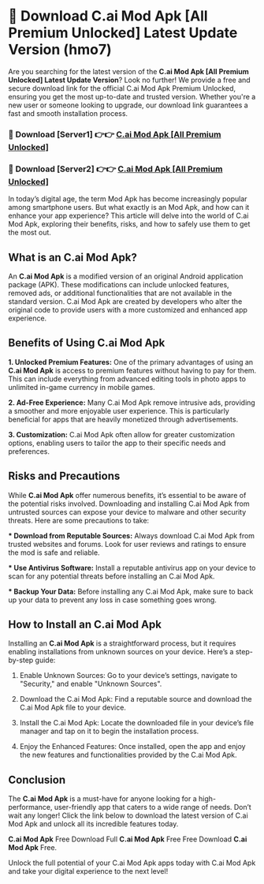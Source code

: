 # 🤖 Download C.ai Mod Apk [All Premium Unlocked] Latest Update Version (hmo7)

Are you searching for the latest version of the <strong>C.ai Mod Apk [All Premium Unlocked] Latest Update Version</strong>? Look no further! We provide a free and secure download link for the official C.ai Mod Apk Premium Unlocked, ensuring you get the most up-to-date and trusted version. Whether you're a new user or someone looking to upgrade, our download link guarantees a fast and smooth installation process.


<h3>📌 Download [Server1] 👉👉 <a href="https://hapymods.com?title=C.ai+Mod+Apk&ref=3B1">C.ai Mod Apk [All Premium Unlocked]</a></h3>

<h3>📌 Download [Server2] 👉👉 <a href="https://hapymods.com?title=C.ai+Mod+Apk&ref=3B1">C.ai Mod Apk [All Premium Unlocked]</a></h3>


In today’s digital age, the term Mod Apk has become increasingly popular among smartphone users. But what exactly is an Mod Apk, and how can it enhance your app experience? This article will delve into the world of C.ai Mod Apk, exploring their benefits, risks, and how to safely use them to get the most out.


<h2>What is an C.ai Mod Apk?</h2>

An <strong>C.ai Mod Apk</strong> is a modified version of an original Android application package (APK). These modifications can include unlocked features, removed ads, or additional functionalities that are not available in the standard version. C.ai Mod Apk are created by developers who alter the original code to provide users with a more customized and enhanced app experience.


<h2>Benefits of Using C.ai Mod Apk</h2>

<strong> 1. Unlocked Premium Features:</strong> One of the primary advantages of using an <strong>C.ai Mod Apk</strong> is access to premium features without having to pay for them. This can include everything from advanced editing tools in photo apps to unlimited in-game currency in mobile games.

<strong> 2. Ad-Free Experience:</strong> Many C.ai Mod Apk remove intrusive ads, providing a smoother and more enjoyable user experience. This is particularly beneficial for apps that are heavily monetized through advertisements.

<strong> 3. Customization:</strong> C.ai Mod Apk often allow for greater customization options, enabling users to tailor the app to their specific needs and preferences.


<h2>Risks and Precautions</h2>

While <strong>C.ai Mod Apk</strong> offer numerous benefits, it’s essential to be aware of the potential risks involved. Downloading and installing C.ai Mod Apk from untrusted sources can expose your device to malware and other security threats. Here are some precautions to take:

<strong> * Download from Reputable Sources:</strong> Always download C.ai Mod Apk from trusted websites and forums. Look for user reviews and ratings to ensure the mod is safe and reliable.

<strong> * Use Antivirus Software:</strong> Install a reputable antivirus app on your device to scan for any potential threats before installing an C.ai Mod Apk.

<strong> * Backup Your Data:</strong> Before installing any C.ai Mod Apk, make sure to back up your data to prevent any loss in case something goes wrong.


<h2>How to Install an C.ai Mod Apk</h2>

Installing an <strong>C.ai Mod Apk</strong> is a straightforward process, but it requires enabling installations from unknown sources on your device. Here’s a step-by-step guide:

 1. Enable Unknown Sources: Go to your device’s settings, navigate to "Security," and enable "Unknown Sources".

 2. Download the C.ai Mod Apk: Find a reputable source and download the C.ai Mod Apk file to your device.

 3. Install the C.ai Mod Apk: Locate the downloaded file in your device’s file manager and tap on it to begin the installation process.

 4. Enjoy the Enhanced Features: Once installed, open the app and enjoy the new features and functionalities provided by the C.ai Mod Apk.


<h2><strong>Conclusion</strong></h2>

The <strong>C.ai Mod Apk</strong> is a must-have for anyone looking for a high-performance, user-friendly app that caters to a wide range of needs. Don’t wait any longer! Click the link below to download the latest version of C.ai Mod Apk and unlock all its incredible features today.

<strong>C.ai Mod Apk</strong> Free Download Full <strong>C.ai Mod Apk</strong> Free Free Download <strong>C.ai Mod Apk</strong> Free.

Unlock the full potential of your C.ai Mod Apk apps today with C.ai Mod Apk and take your digital experience to the next level!